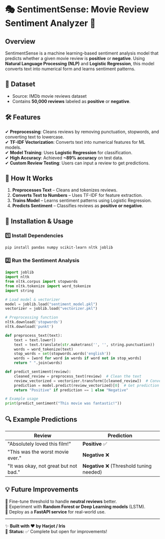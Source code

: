 # 🎭 SentimentSense: Movie Review Sentiment Analyzer 🚀

## **Overview**
SentimentSense is a machine learning-based sentiment analysis model that predicts whether a given movie review is **positive** or **negative**. Using **Natural Language Processing (NLP)** and **Logistic Regression**, this model converts text into numerical form and learns sentiment patterns.

## **📂 Dataset**
- Source: IMDb movie reviews dataset
- Contains **50,000 reviews** labeled as **positive** or **negative**.

## **🛠️ Features**
✔ **Preprocessing**: Cleans reviews by removing punctuation, stopwords, and converting text to lowercase.  
✔ **TF-IDF Vectorization**: Converts text into numerical features for ML models.  
✔ **Model Training**: Uses **Logistic Regression** for classification.  
✔ **High Accuracy**: Achieved **~89% accuracy** on test data.  
✔ **Custom Review Testing**: Users can input a review to get predictions.

## **🚀 How It Works**
1. **Preprocesses Text** – Cleans and tokenizes reviews.
2. **Converts Text to Numbers** – Uses TF-IDF for feature extraction.
3. **Trains Model** – Learns sentiment patterns using Logistic Regression.
4. **Predicts Sentiment** – Classifies reviews as **positive or negative**.

## **📌 Installation & Usage**
### **1️⃣ Install Dependencies**
```bash
pip install pandas numpy scikit-learn nltk joblib
```

### **2️⃣ Run the Sentiment Analysis**
```python
import joblib
import nltk
from nltk.corpus import stopwords
from nltk.tokenize import word_tokenize
import string

# Load model & vectorizer
model = joblib.load("sentiment_model.pkl")
vectorizer = joblib.load("vectorizer.pkl")

# Preprocessing function
nltk.download('stopwords')
nltk.download('punkt')

def preprocess_text(text):
    text = text.lower()
    text = text.translate(str.maketrans('', '', string.punctuation))
    words = word_tokenize(text)
    stop_words = set(stopwords.words('english'))
    words = [word for word in words if word not in stop_words]
    return " ".join(words)

def predict_sentiment(review):
    cleaned_review = preprocess_text(review)  # Clean the text
    review_vectorized = vectorizer.transform([cleaned_review])  # Convert to TF-IDF
    prediction = model.predict(review_vectorized)[0]  # Get prediction (0 or 1)
    return "Positive" if prediction == 1 else "Negative"

# Example usage
print(predict_sentiment("This movie was fantastic!"))
```

## **🔍 Example Predictions**
| Review                                   | Prediction  |
|------------------------------------------|------------|
| "Absolutely loved this film!"             | **Positive** ✅ |
| "This was the worst movie ever."         | **Negative** ❌ |
| "It was okay, not great but not bad."    | **Negative** ❌ (Threshold tuning needed) |

## **💡 Future Improvements**
🔹 Fine-tune threshold to handle **neutral reviews** better.  
🔹 Experiment with **Random Forest or Deep Learning models** (LSTM).  
🔹 Deploy as a **FastAPI service** for real-world use.

---

✨ **Built with ❤️ by Harjot / Iris**  
📌 **Status:** ✅ Complete but open for improvements!
